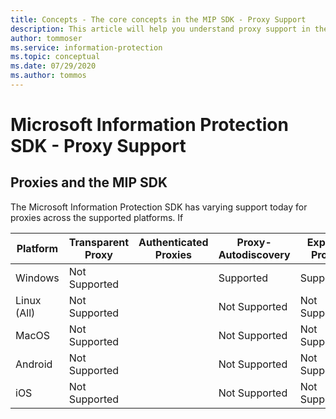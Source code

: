 ```yaml
---
title: Concepts - The core concepts in the MIP SDK - Proxy Support
description: This article will help you understand proxy support in the MIP SDK.
author: tommoser
ms.service: information-protection
ms.topic: conceptual
ms.date: 07/29/2020
ms.author: tommos
---
```


# Microsoft Information Protection SDK - Proxy Support

## Proxies and the MIP SDK

The Microsoft Information Protection SDK has varying support today for proxies across the supported platforms. If  

| Platform    | Transparent Proxy | Authenticated Proxies | Proxy-Autodiscovery | Explicit Proxy |
| ----------- | ----------------- | --------------------- | ------------------- | -------------- |
| Windows     | Not Supported     |                       | Supported           | Supported      |
| Linux (All) | Not Supported     |                       | Not Supported       | Not Supported  |
| MacOS       | Not Supported     |                       | Not Supported       | Not Supported  |
| Android     | Not Supported     |                       | Not Supported       | Not Supported  |
| iOS         | Not Supported     |                       | Not Supported       | Not Supported  |
